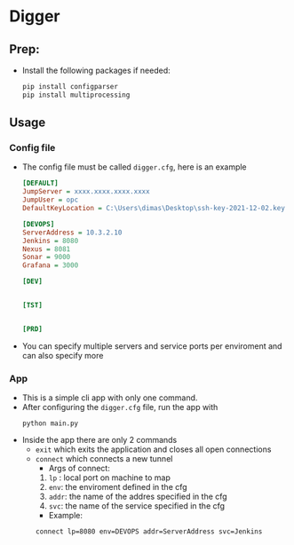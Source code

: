 # Digger

## Prep:
- Install the following packages if needed:
    ```sh
    pip install configparser
    pip install multiprocessing
    ```

## Usage

### Config file
- The config file must be called `digger.cfg`, here is an example
    ```cfg
    [DEFAULT]
    JumpServer = xxxx.xxxx.xxxx.xxxx
    JumpUser = opc
    DefaultKeyLocation = C:\Users\dimas\Desktop\ssh-key-2021-12-02.key

    [DEVOPS]
    ServerAddress = 10.3.2.10
    Jenkins = 8080
    Nexus = 8081
    Sonar = 9000
    Grafana = 3000

    [DEV]
    

    [TST]
    

    [PRD]
    
    ```
- You can specify multiple servers and service ports per enviroment and can also specify more

### App
- This is a simple cli app with only one command.
- After configuring the `digger.cfg` file, run the app with 
    ```shell
    python main.py
     ```
- Inside the app there are only 2 commands
    - `exit` which exits the application and closes all open connections
    - `connect` which connects a new tunnel
        - Args of connect:
        1. `lp` : local port on machine to map
        2. `env`: the enviroment defined in the cfg
        3. `addr`: the name of the addres specified in the cfg
        4. `svc`: the name of the service specified in the cfg
        - Example:
        ```
        connect lp=8080 env=DEVOPS addr=ServerAddress svc=Jenkins
        ```
